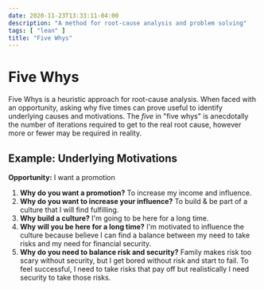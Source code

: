 ```yaml
---
date: 2020-11-23T13:33:11-04:00
description: "A method for root-cause analysis and problem solving"
tags: [ "lean" ]
title: "Five Whys"
---
```


# Five Whys

Five Whys is a heuristic approach for root-cause analysis. When faced with an opportunity, asking why five times can prove useful to identify underlying causes and motivations. The _five_ in "five whys" is anecdotally the number of iterations required to get to the real root cause, however more or fewer may be required in reality.

## Example: Underlying Motivations

**Opportunity:** I want a promotion

1. **Why do you want a promotion?** To increase my income and influence.
1. **Why do you want to increase your influence?** To build & be part of a culture that I will find fulfilling.
1. **Why build a culture?** I'm going to be here for a long time.
1. **Why will you be here for a long time?** I'm motivated to influence the culture because believe I can find a balance between my need to take risks and my need for financial security.
1. **Why do you need to balance risk and security?** Family makes risk too scary without security, but I get bored without risk and start to fail. To feel successful, I need to take risks that pay off but realistically I need security to take those risks.
